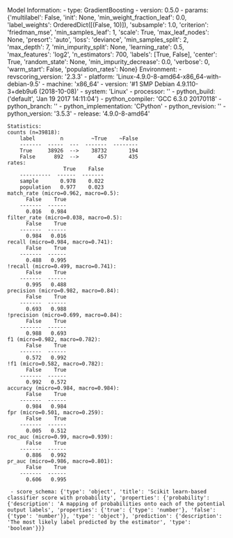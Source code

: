 Model Information:
	 - type: GradientBoosting
	 - version: 0.5.0
	 - params: {'multilabel': False, 'init': None, 'min_weight_fraction_leaf': 0.0, 'label_weights': OrderedDict([(False, 10)]), 'subsample': 1.0, 'criterion': 'friedman_mse', 'min_samples_leaf': 1, 'scale': True, 'max_leaf_nodes': None, 'presort': 'auto', 'loss': 'deviance', 'min_samples_split': 2, 'max_depth': 7, 'min_impurity_split': None, 'learning_rate': 0.5, 'max_features': 'log2', 'n_estimators': 700, 'labels': [True, False], 'center': True, 'random_state': None, 'min_impurity_decrease': 0.0, 'verbose': 0, 'warm_start': False, 'population_rates': None}
	Environment:
	 - revscoring_version: '2.3.3'
	 - platform: 'Linux-4.9.0-8-amd64-x86_64-with-debian-9.5'
	 - machine: 'x86_64'
	 - version: '#1 SMP Debian 4.9.110-3+deb9u6 (2018-10-08)'
	 - system: 'Linux'
	 - processor: ''
	 - python_build: ('default', 'Jan 19 2017 14:11:04')
	 - python_compiler: 'GCC 6.3.0 20170118'
	 - python_branch: ''
	 - python_implementation: 'CPython'
	 - python_revision: ''
	 - python_version: '3.5.3'
	 - release: '4.9.0-8-amd64'
	
	Statistics:
	counts (n=39818):
		label        n         ~True    ~False
		-------  -----  ---  -------  --------
		True     38926  -->    38732       194
		False      892  -->      457       435
	rates:
		              True    False
		----------  ------  -------
		sample       0.978    0.022
		population   0.977    0.023
	match_rate (micro=0.962, macro=0.5):
		  False    True
		-------  ------
		  0.016   0.984
	filter_rate (micro=0.038, macro=0.5):
		  False    True
		-------  ------
		  0.984   0.016
	recall (micro=0.984, macro=0.741):
		  False    True
		-------  ------
		  0.488   0.995
	!recall (micro=0.499, macro=0.741):
		  False    True
		-------  ------
		  0.995   0.488
	precision (micro=0.982, macro=0.84):
		  False    True
		-------  ------
		  0.693   0.988
	!precision (micro=0.699, macro=0.84):
		  False    True
		-------  ------
		  0.988   0.693
	f1 (micro=0.982, macro=0.782):
		  False    True
		-------  ------
		  0.572   0.992
	!f1 (micro=0.582, macro=0.782):
		  False    True
		-------  ------
		  0.992   0.572
	accuracy (micro=0.984, macro=0.984):
		  False    True
		-------  ------
		  0.984   0.984
	fpr (micro=0.501, macro=0.259):
		  False    True
		-------  ------
		  0.005   0.512
	roc_auc (micro=0.99, macro=0.939):
		  False    True
		-------  ------
		  0.886   0.992
	pr_auc (micro=0.986, macro=0.801):
		  False    True
		-------  ------
		  0.606   0.995
	
	 - score_schema: {'type': 'object', 'title': 'Scikit learn-based classifier score with probability', 'properties': {'probability': {'description': 'A mapping of probabilities onto each of the potential output labels', 'properties': {'true': {'type': 'number'}, 'false': {'type': 'number'}}, 'type': 'object'}, 'prediction': {'description': 'The most likely label predicted by the estimator', 'type': 'boolean'}}}

